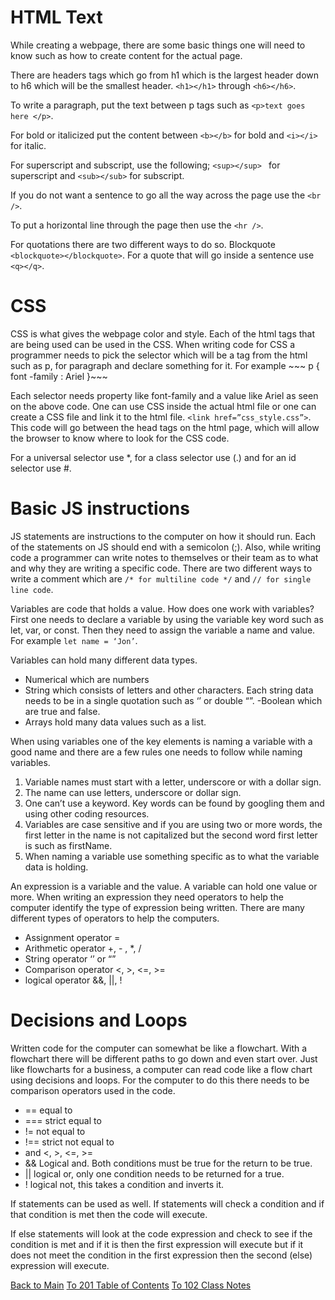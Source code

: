# HTML Text

While creating a webpage, there are some basic things one will need to know such as how to create content for the actual page. 

There are headers tags which go from h1 which is the largest header down to h6 which will be the smallest header. ``` <h1></h1> ``` through ``` <h6></h6> ```.

To write a paragraph, put the text between p tags such as ``` <p>text goes here </p> ```.

For bold or italicized put the content between ``` <b></b> ``` for bold and ``` <i></i> ``` for italic.

For superscript and subscript, use the following; ```<sup></sup> ``` for superscript and ``` <sub></sub> ``` for subscript.

If you do not want a sentence to go all the way across the page use the ``` <br /> ```.

To put a horizontal line through the page then use the ``` <hr /> ```.

For quotations there are two different ways to do so. Blockquote ``` <blockquote></blockquote> ```. For a quote that will go inside a sentence use ``` <q></q> ```.

# CSS

CSS is what gives the webpage color and style. Each of the html tags that are being used can be used in the CSS. When writing code for CSS a programmer needs to pick the selector which will be a tag from the html such as p, for paragraph and declare something for it. For example  ~~~ p {
	font -family : Ariel
}~~~

Each selector needs property like font-family and a value like Ariel as seen on the above code. One can use CSS inside the actual html file or one can create a CSS file and link it to the html file. ``` <link href=”css_style.css”> ```. This code will go between the head tags on the html page, which will allow the browser to know where to look for the CSS code.

For a universal selector use *, for a class selector use (.) and for an id selector use #.

# Basic JS instructions

JS statements are instructions to the computer on how it should run. Each of the statements on JS should end with a semicolon (;). Also, while writing code a programmer can write notes to themselves or their team as to what and why they are writing a specific code. There are two different ways to write a comment which are ``` /* for multiline code */ ``` and ``` // for single line code ```.

Variables are code that holds a value. How does one work with variables? First one needs to declare a variable by using the variable key word such as let, var, or const. Then they need to assign the variable a name and value. For example ``` let name = ‘Jon’ ```.

Variables can hold many different data types. 

- Numerical which are numbers
- String which consists of letters and other characters. Each string data needs to be in a single quotation such as ‘’ or double “”.
-Boolean which are true and false.
- Arrays hold many data values such as a list.


When using variables one of the key elements is naming a variable with a good name and there are a few rules one needs to follow while naming variables.

1. Variable names must start with a letter, underscore or with a dollar sign.
2. The name can use letters, underscore or dollar sign.
3. One can’t use a keyword. Key words can be found by googling them and using other coding resources.
4. Variables are case sensitive and if you are using two or more words, the first letter in the name is not capitalized but the second word first letter is such as firstName.
5. When naming a variable use something specific as to what the variable data is holding.

An expression is a variable and the value. A variable can hold one value or more. When writing an expression they need operators to help the computer identify the type of expression being written. There are many different types of operators to help the computers.

- Assignment operator =
- Arithmetic operator +, - , *, /
- String operator ‘’ or “”
- Comparison operator <, >, <=, >=
- logical operator &&, ||, !

# Decisions and Loops

Written code for the computer can somewhat be like a flowchart. With a flowchart there will be different paths to go down and even start over. Just like flowcharts for a business, a computer can read code like a flow chart using decisions and loops.  For the computer to do this there needs to be comparison operators used in the code.

- == equal to
- === strict equal to
- != not equal to
- !== strict not equal to
- and <, >, <=, >=
- && Logical and. Both conditions must be true for the return to be true.
- || logical or, only one condition needs to be returned for a true.
- ! logical not, this takes a condition and inverts it.


If statements can be used as well. If statements will check a condition and if that condition is met then the code will execute.

If else statements will look at the code expression and check to see if the condition is met and if it is then the first expression will execute but if it does not meet the condition in the first expression then the second (else) expression will execute.

[Back to Main](README.md)
[To 201 Table of Contents](class_201_notes.md)
[To 102 Class Notes](class_102_notes.md)